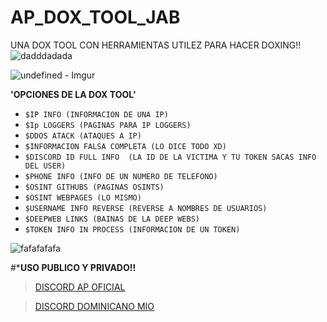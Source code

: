 # AP_DOX_TOOL_JAB
UNA DOX TOOL CON HERRAMIENTAS UTILEZ PARA HACER DOXING!!
                            ![dadddadada](https://user-images.githubusercontent.com/101432325/204172744-ca8bf395-77ba-440b-b70e-1550808c2080.PNG)

 
![undefined - Imgur](https://user-images.githubusercontent.com/101432325/204171646-52bd543d-bccd-41f0-b3ac-bf53824e8a5c.gif)





**'OPCIONES DE LA DOX TOOL'**

- `$IP INFO (INFORMACION DE UNA IP)`
- `$Ip LOGGERS (PAGINAS PARA IP LOGGERS)`
- `$DDOS ATACK (ATAQUES A IP)`
- `$INFORMACION FALSA COMPLETA (LO DICE TODO XD)`
- `$DISCORD ID FULL INFO  (LA ID DE LA VICTIMA Y TU TOKEN SACAS INFO DEL USER)`
- `$PHONE INFO (INFO DE UN NUMERO DE TELEFONO)`
- `$OSINT GITHUBS (PAGINAS OSINTS)`
- `$OSINT WEBPAGES (LO MISMO)`
- `$USERNAME INFO REVERSE (REVERSE A NOMBRES DE USUARIOS)`
- `$DEEPWEB LINKS (BAINAS DE LA DEEP WEBS)`
- `$TOKEN INFO IN PROCESS (INFORMACION DE UN TOKEN)`

![fafafafafa](https://user-images.githubusercontent.com/101432325/204172381-899501e1-66b0-4c82-bf42-25cd0fc55f1e.PNG)


#***USO PUBLICO Y PRIVADO!!**


> [DISCORD AP OFICIAL](https://discord.gg/antiplague)


> [DISCORD DOMINICANO MIO](https://discord.gg/3es7CXybuw)


